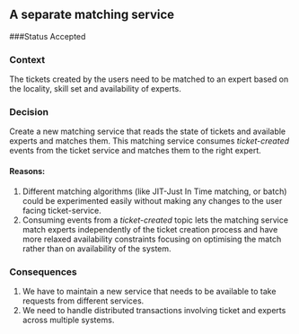 ## A separate matching service

###Status
Accepted

### Context
The tickets created by the users need to be matched to an expert based on the locality, skill set and availability of
 experts. 

### Decision
Create a new matching service that reads the state of tickets and available experts and matches them. This matching 
service consumes _ticket-created_ events from the ticket service and matches them to the right expert. 

#### Reasons:
1. Different matching algorithms (like JIT-Just In Time matching, or batch) could be experimented easily without making
 any changes to the user facing ticket-service.
2. Consuming events from a _ticket-created_ topic lets the matching service match experts independently of the ticket 
creation process and have more relaxed availability constraints focusing on optimising the match rather than on
 availability of the system.

### Consequences
1. We have to maintain a new service that needs to be available to take requests from different services.
2. We need to handle distributed transactions involving ticket and experts across multiple systems. 